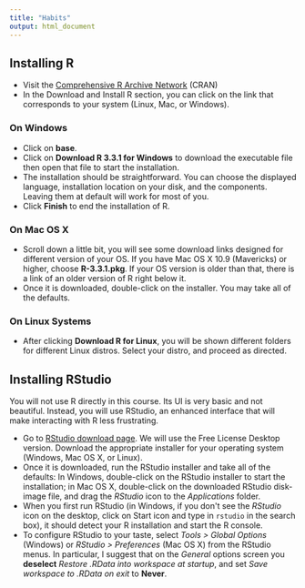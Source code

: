 ```yaml
---
title: "Habits"
output: html_document
---
```


## Installing R
* Visit the [Comprehensive R Archive Network](https://cran.r-project.org/) (CRAN)
* In the Download and Install R section, you can click on the link that corresponds to your system (Linux, Mac, or Windows).

### On Windows
* Click on **base**.
* Click on **Download R 3.3.1 for Windows** to download the executable file then open that file to start the installation.
* The installation should be straightforward. You can choose the displayed language, installation location on your disk, and the components. Leaving them at default will work for most of you.
* Click **Finish** to end the installation of R.

### On Mac OS X
* Scroll down a little bit, you will see some download links designed for different version of your OS. If you have Mac OS X 10.9 (Mavericks) or higher, choose **R-3.3.1.pkg**. If your OS version is older than that, there is a link of an older version of R right below it.
* Once it is downloaded, double-click on the installer. You may take all of the defaults.

### On Linux Systems
* After clicking **Download R for Linux**, you will be shown different folders for different Linux distros. Select your distro, and proceed as directed.

## Installing RStudio
You will not use R directly in this course. Its UI is very basic and not beautiful. Instead, you will use RStudio, an enhanced interface that will make interacting with R less frustrating.

* Go to [RStudio download page](https://www.rstudio.com/products/rstudio/download3/). We will use the Free License Desktop version. Download the appropriate installer for your operating system (Windows, Mac OS X, or Linux).
* Once it is downloaded, run the RStudio installer and take all of the defaults: In Windows, double-click on the RStudio installer to start the installation; in Mac OS X, double-click on the downloaded RStudio disk-image file, and drag the *RStudio* icon to the *Applications* folder.
*  When you first run RStudio (in Windows, if you don't see the *RStudio* icon on the desktop, click on Start icon and type in `rstudio` in the search box), it should detect your R installation and start the R console.  
* To configure RStudio to your taste, select *Tools > Global Options* (Windows) or *RStudio > Preferences* (Mac OS X) from the RStudio menus. In particular, I suggest that on the *General* options screen you **deselect** *Restore .RData into workspace at startup*, and set *Save workspace to .RData on exit* to **Never**. 


